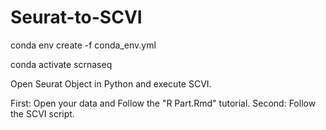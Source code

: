 # Seurat-to-SCVI
conda env create -f conda_env.yml

conda activate scrnaseq

Open Seurat Object in Python and execute SCVI.

First: Open your data and Follow the "R Part.Rmd" tutorial.
Second: Follow the SCVI script.
